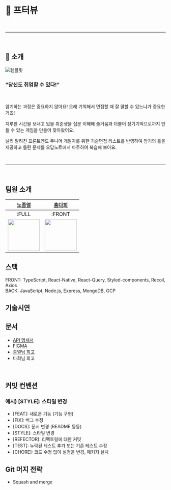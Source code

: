 # 🚀 프터뷰

</br>

---

</br>

## 🔎 소개

![템플릿](https://user-images.githubusercontent.com/96723716/217003210-f0219181-f194-40e2-8149-f28951ed6c65.png)
### "당신도 취업할 수 있다!"
</br>

암기하는 과정은 중요하지 않아요! 오래 기억해서 면접할 때 잘 말할 수 있느냐가 중요한 거죠! 

지루한 시간을 보내고 있을 취준생을 십분 이해해 즐거움과 더불어 장기기억으로까지 만들 수 있는 게임을 만들어 찾아왔어요.

널리 알려진 프론트엔드 주니어 개발자를 위한 기술면접 리스트를 반영하여 암기의 틀을 제공하고 틀린 문제를 오답노트에서 마주하여 복습해 보아요.

</br>

---

</br>

## 팀원 소개

|[노종열](https://github.com/Exist95)|[홍다희](https://github.com/hongdahee)|
|:---:|:---:|
|:FULL|:FRONT|
|<img src="https://avatars.githubusercontent.com/u/96723716?v=4" width="100">|<img src="https://avatars.githubusercontent.com/u/107875003?v=4" width="100">|

## 스택
FRONT: TypeScript, React-Native, React-Query, Styled-components, Recoil, Axios
</br>
BACK: JavaScript, Node.js, Express, MongoDB, GCP

## 기술시연

## 문서
<ul>
<li><a href="https://spiritual-ragdoll-604.notion.site/API-03ad22c90d244cff818b3e7dc0c7060d" target='_blank'>API 명세서</a></li>
<li><a href="https://www.figma.com/file/zQQBliGhOTXXbfsQ1n0wQp/프터뷰?node-id=0%3A1&t=pnKg2G1DgaR6ceTD-1" target='_blank'>FIGMA</a></li>
<li><a href="https://spiritual-ragdoll-604.notion.site/4d58c30de54d4f0c8ea3940e2a205514" target='_blank'>종열님 회고</a></li>
<li>다희님 회고</li>
</ul>
</br>

## 커밋 컨벤션
### 예시) [STYLE]: 스타일 변경

- [FEAT]: 새로운 기능 (기능 구현)
- [FIX]: 버그 수정
- [DOCS]: 문서 변경 (README 등등)
- [STYLE]: 스타일 변경
- [REFECTOR]: 리팩토링에 대한 커밋
- [TEST]: 누락된 테스트 추가 또는 기존 테스트 수정
- [CHORE]: 코드 수정 없이 설정을 변경, 패키지 설치

## Git 머지 전략
- Squash and merge

